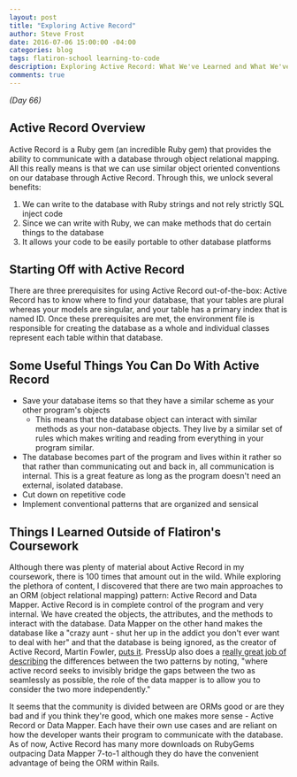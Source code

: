 ```yaml
---
layout: post
title: "Exploring Active Record"
author: Steve Frost
date: 2016-07-06 15:00:00 -04:00
categories: blog
tags: flatiron-school learning-to-code
description: Exploring Active Record: What We've Learned and What We've Found.
comments: true
---
```


_(Day 66)_

## Active Record Overview ##
Active Record is a Ruby gem (an incredible Ruby gem) that provides the ability to communicate with a database through object relational mapping. All this really means is that we can use similar object oriented conventions on our database through Active Record. Through this, we unlock several benefits:
  1. We can write to the database with Ruby strings and not rely strictly SQL inject code
  2. Since we can write with Ruby, we can make methods that do certain things to the database
  3. It allows your code to be easily portable to other database platforms

## Starting Off with Active Record ##
There are three prerequisites for using Active Record out-of-the-box: Active Record has to know where to find your database, that your tables are plural whereas your models are singular, and your table has a primary index that is named ID. Once these prerequisites are met, the environment file is responsible for creating the database as a whole and individual classes represent each table within that database.

## Some Useful Things You Can Do With Active Record ##
* Save your database items so that they have a similar scheme as your other program's objects
  * This means that the database object can interact with similar methods as your non-database objects. They live by a similar set of rules which makes writing and reading from everything in your program similar.
* The database becomes part of the program and lives within it rather so that rather than communicating out and back in, all communication is internal. This is a great feature as long as the program doesn't need an external, isolated database.
* Cut down on repetitive code
* Implement conventional patterns that are organized and sensical

## Things I Learned Outside of Flatiron's Coursework ##
Although there was plenty of material about Active Record in my coursework, there is 100 times that amount out in the wild. While exploring the plethora of content, I discovered that there are two main approaches to an ORM (object relational mapping) pattern: Active Record and Data Mapper. Active Record is in complete control of the program and very internal. We have created the objects, the attributes, and the methods to interact with the database. Data Mapper on the other hand makes the database like a "crazy aunt - shut her up in the addict you don't ever want to deal with her" and that the database is being ignored, as the creator of Active Record, Martin Fowler, [puts it](https://thoughtworks.wistia.com/medias/uxjb0lwrcz). PressUp also does a [really great job of describing](https://pressupinc.com/blog/2014/11/orm-patterns-active-record-data-mapper/) the differences between the two patterns by noting, "where active record seeks to invisibly bridge the gaps between the two as seamlessly as possible, the role of the data mapper is to allow you to consider the two more independently."

It seems that the community is divided between are ORMs good or are they bad and if you think they're good, which one makes more sense - Active Record or Data Mapper. Each have their own use cases and are reliant on how the developer wants their program to communicate with the database. As of now, Active Record has many more downloads on RubyGems outpacing Data Mapper 7-to-1 although they do have the convenient advantage of being the ORM within Rails.
